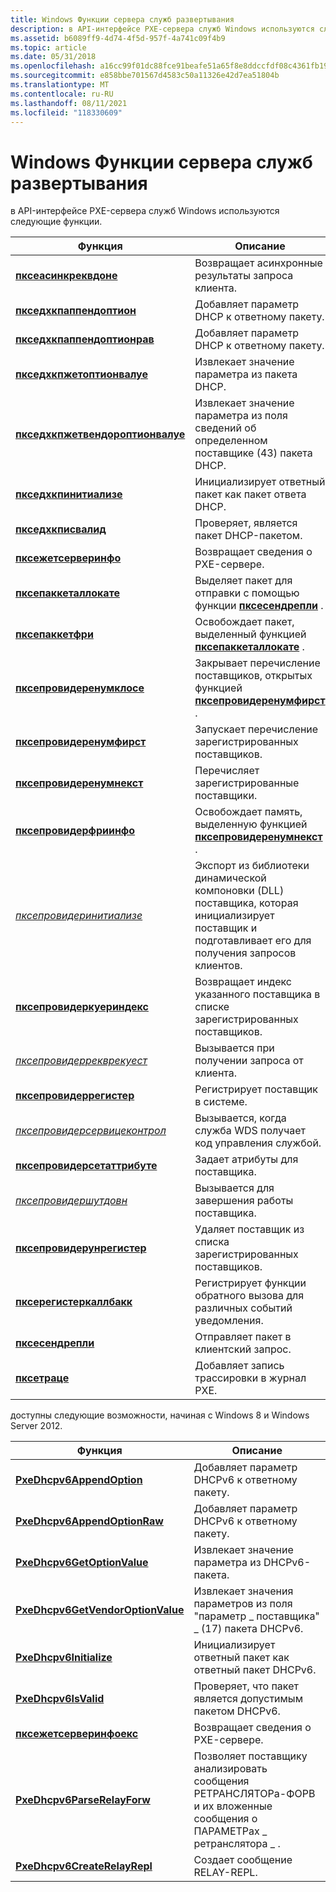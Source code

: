 ```yaml
---
title: Windows Функции сервера служб развертывания
description: в API-интерфейсе PXE-сервера служб Windows используются следующие функции.
ms.assetid: b6089ff9-4d74-4f5d-957f-4a741c09f4b9
ms.topic: article
ms.date: 05/31/2018
ms.openlocfilehash: a16cc99f01dc88fce91beafe51a65f8e8ddccfdf08c4361fb194a7e60451a5aa
ms.sourcegitcommit: e858bbe701567d4583c50a11326e42d7ea51804b
ms.translationtype: MT
ms.contentlocale: ru-RU
ms.lasthandoff: 08/11/2021
ms.locfileid: "118330609"
---
```

# <a name="windows-deployment-services-server-functions"></a>Windows Функции сервера служб развертывания

в API-интерфейсе PXE-сервера служб Windows используются следующие функции.



| Функция                                                           | Описание                                                                                                                    |
|--------------------------------------------------------------------|--------------------------------------------------------------------------------------------------------------------------------|
| [**пксеасинкреквдоне**](/windows/desktop/api/WdsPxe/nf-wdspxe-pxeasyncrecvdone)                       | Возвращает асинхронные результаты запроса клиента.                                                                                |
| [**пкседхкпаппендоптион**](/windows/desktop/api/WdsPxe/nf-wdspxe-pxedhcpappendoption)                 | Добавляет параметр DHCP к ответному пакету.                                                                                     |
| [**пкседхкпаппендоптионрав**](/windows/desktop/api/WdsPxe/nf-wdspxe-pxedhcpappendoptionraw)           | Добавляет параметр DHCP к ответному пакету.                                                                                     |
| [**пкседхкпжетоптионвалуе**](/windows/desktop/api/WdsPxe/nf-wdspxe-pxedhcpgetoptionvalue)             | Извлекает значение параметра из пакета DHCP.                                                                                  |
| [**пкседхкпжетвендороптионвалуе**](/windows/desktop/api/WdsPxe/nf-wdspxe-pxedhcpgetvendoroptionvalue) | Извлекает значение параметра из поля сведений об определенном поставщике (43) пакета DHCP.                                    |
| [**пкседхкпинитиализе**](/windows/desktop/api/WdsPxe/nf-wdspxe-pxedhcpinitialize)                     | Инициализирует ответный пакет как пакет ответа DHCP.                                                                          |
| [**пкседхкписвалид**](/windows/desktop/api/WdsPxe/nf-wdspxe-pxedhcpisvalid)                           | Проверяет, является пакет DHCP-пакетом.                                                                                      |
| [**пксежетсерверинфо**](/windows/desktop/api/WdsPxe/nf-wdspxe-pxegetserverinfo)                       | Возвращает сведения о PXE-сервере.                                                                                      |
| [**пксепаккеталлокате**](/windows/desktop/api/WdsPxe/nf-wdspxe-pxepacketallocate)                     | Выделяет пакет для отправки с помощью функции [**пксесендрепли**](/windows/desktop/api/WdsPxe/nf-wdspxe-pxesendreply) .                                          |
| [**пксепаккетфри**](/windows/desktop/api/WdsPxe/nf-wdspxe-pxepacketfree)                             | Освобождает пакет, выделенный функцией [**пксепаккеталлокате**](/windows/desktop/api/WdsPxe/nf-wdspxe-pxepacketallocate) .                                       |
| [**пксепровидеренумклосе**](/windows/desktop/api/WdsPxe/nf-wdspxe-pxeproviderenumclose)               | Закрывает перечисление поставщиков, открытых функцией [**пксепровидеренумфирст**](/windows/desktop/api/WdsPxe/nf-wdspxe-pxeproviderenumfirst) .               |
| [**пксепровидеренумфирст**](/windows/desktop/api/WdsPxe/nf-wdspxe-pxeproviderenumfirst)               | Запускает перечисление зарегистрированных поставщиков.                                                                                 |
| [**пксепровидеренумнекст**](/windows/desktop/api/WdsPxe/nf-wdspxe-pxeproviderenumnext)                 | Перечисляет зарегистрированные поставщики.                                                                                               |
| [**пксепровидерфриинфо**](/windows/desktop/api/WdsPxe/nf-wdspxe-pxeproviderfreeinfo)                 | Освобождает память, выделенную функцией [**пксепровидеренумнекст**](/windows/desktop/api/WdsPxe/nf-wdspxe-pxeproviderenumnext) .                                     |
| [*пксепровидеринитиализе*](pxeproviderinitialize.md)               | Экспорт из библиотеки динамической компоновки (DLL) поставщика, которая инициализирует поставщик и подготавливает его для получения запросов клиентов. |
| [**пксепровидеркуериндекс**](/windows/desktop/api/WdsPxe/nf-wdspxe-pxeproviderqueryindex)             | Возвращает индекс указанного поставщика в списке зарегистрированных поставщиков.                                               |
| [*пксепровидеррекврекуест*](pxeproviderrecvrequest.md)             | Вызывается при получении запроса от клиента.                                                                               |
| [**пксепровидеррегистер**](/windows/desktop/api/WdsPxe/nf-wdspxe-pxeproviderregister)                 | Регистрирует поставщик в системе.                                                                                          |
| [*пксепровидерсервицеконтрол*](pxeproviderservicecontrol.md)       | Вызывается, когда служба WDS получает код управления службой.                                                             |
| [**пксепровидерсетаттрибуте**](/windows/desktop/api/WdsPxe/nf-wdspxe-pxeprovidersetattribute)         | Задает атрибуты для поставщика.                                                                                         |
| [*пксепровидершутдовн*](pxeprovidershutdown.md)                   | Вызывается для завершения работы поставщика.                                                                                               |
| [**пксепровидерунрегистер**](/windows/desktop/api/WdsPxe/nf-wdspxe-pxeproviderunregister)             | Удаляет поставщик из списка зарегистрированных поставщиков.                                                                      |
| [**пксерегистеркаллбакк**](/windows/desktop/api/WdsPxe/nf-wdspxe-pxeregistercallback)                 | Регистрирует функции обратного вызова для различных событий уведомления.                                                                |
| [**пксесендрепли**](/windows/desktop/api/WdsPxe/nf-wdspxe-pxesendreply)                               | Отправляет пакет в клиентский запрос.                                                                                            |
| [**пксетраце**](/windows/desktop/api/WdsPxe/nf-wdspxe-pxetrace)                                       | Добавляет запись трассировки в журнал PXE.                                                                                             |



 

доступны следующие возможности, начиная с Windows 8 и Windows Server 2012.

| Функция                                                               | Описание                                                                                   |
|------------------------------------------------------------------------|-----------------------------------------------------------------------------------------------|
| [**PxeDhcpv6AppendOption**](/windows/desktop/api/WdsPxe/nf-wdspxe-pxedhcpv6appendoption)                 | Добавляет параметр DHCPv6 к ответному пакету.                                                  |
| [**PxeDhcpv6AppendOptionRaw**](/windows/desktop/api/WdsPxe/nf-wdspxe-pxedhcpv6appendoptionraw)           | Добавляет параметр DHCPv6 к ответному пакету.                                                  |
| [**PxeDhcpv6GetOptionValue**](/windows/desktop/api/WdsPxe/nf-wdspxe-pxedhcpv6getoptionvalue)             | Извлекает значение параметра из DHCPv6-пакета.                                               |
| [**PxeDhcpv6GetVendorOptionValue**](/windows/desktop/api/WdsPxe/nf-wdspxe-pxedhcpv6getvendoroptionvalue) | Извлекает значения параметров из поля "параметр \_ поставщика" \_ (17) пакета DHCPv6.          |
| [**PxeDhcpv6Initialize**](/windows/desktop/api/WdsPxe/nf-wdspxe-pxedhcpv6initialize)                     | Инициализирует ответный пакет как ответный пакет DHCPv6.                                       |
| [**PxeDhcpv6IsValid**](/windows/desktop/api/WdsPxe/nf-wdspxe-pxedhcpv6isvalid)                           | Проверяет, что пакет является допустимым пакетом DHCPv6.                                             |
| [**пксежетсерверинфоекс**](/windows/desktop/api/WdsPxe/nf-wdspxe-pxegetserverinfoex)                       | Возвращает сведения о PXE-сервере.                                                     |
| [**PxeDhcpv6ParseRelayForw**](/windows/desktop/api/WdsPxe/nf-wdspxe-pxedhcpv6parserelayforw)             | Позволяет поставщику анализировать сообщения РЕТРАНСЛЯТОРа-ФОРВ и их вложенные сообщения о ПАРАМЕТРах \_ ретранслятора \_ . |
| [**PxeDhcpv6CreateRelayRepl**](/windows/desktop/api/WdsPxe/nf-wdspxe-pxedhcpv6createrelayrepl)           | Создает сообщение RELAY-REPL.                                                               |



 

 

 




